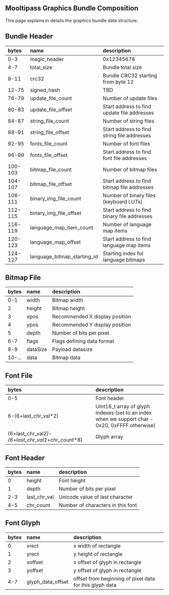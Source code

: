 ## [](#header-1) Mooltipass Graphics Bundle Composition
This page explains in details the graphics bundle data structure.
   
## [](#header-2) Bundle Header

| bytes             | name       | description |
|:-------------------|:---------------|:----------|
| 0-3   | magic_header | 0x12345678 |
| 4-7   | total_size | Bundle total size |
| 8-11  | crc32 | Bundle CRC32 starting from byte 12 |
| 12-75 | signed_hash | TBD |
| 76-79 | update_file_count | Number of update files |
| 80-83 | update_file_offset | Start address to find update file addresses |
| 84-87 | string_file_count | Number of string files |
| 88-91 | string_file_offset | Start address to find string file addresses |
| 92-95 | fonts_file_count | Number of font files |
| 96-99 | fonts_file_offset | Start address to find font file addresses |
| 100-103 | bitmap_file_count | Number of bitmap files |
| 104-107 | bitmap_file_offset | Start address to find bitmap file addresses |
| 108-111 | binary_img_file_count | Number of binary files (keyboard LUTs) |
| 112-115 | binary_img_file_offset | Start address to find binary file addresses |
| 116-119 | language_map_item_count | Number of language map items |
| 120-123 | language_map_offset | Start address to find language map items |
| 124-127 | language_bitmap_starting_id | Starting index for language bitmaps |
   
   
## [](#header-2) Bitmap File

| bytes             | name       | description |
|:-------------------|:---------------|:----------|
| 0-1 | width | Bitmap width |
| 2 | height | Bitmap height |
| 3 | xpos | Recommended X display position |
| 4 | ypos | Recommended Y display position |
| 5 | depth | Number of bits per pixel |
| 6-7 | flags | Flags defining data format |
| 8-9 | dataSize | Payload datasize |
| 10-... | data | Bitmap data |
  
  
## [](#header-2) Font File

| bytes             | description |
|:-------------------|:----------|
| 0-5 | Font header |
| 6-(6+last_chr_val*2) | Uint16_t array of glyph indexes (set to an index when we support char - 0x20, 0xFFFF otherwise) |
| (6+last_chr_val*2)-(6+last_chr_val*2+chr_count*8) | Glyph array |
  
  
## [](#header-2) Font Header

| bytes             | name       | description |
|:-------------------|:---------------|:----------|
| 0 | height | Font height |
| 1 | depth | Number of bits per pixel |
| 2-3 | last_chr_val | Unicode value of last character |
| 4-5 | chr_count | Number of characters in this font |
  
  
  ## [](#header-2) Font Glyph

| bytes             | name       | description |
|:-------------------|:---------------|:----------|
| 0 | xrect | x width of rectangle |
| 1 | yrect | y height of rectangle |
| 2 | xoffset | x offset of glyph in rectangle |
| 3 | yoffset | y offset of glyph in rectangle |
| 4-7 | glyph_data_offset | offset from beginning of pixel data for this glyph data |

